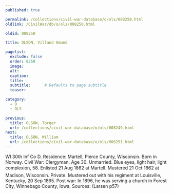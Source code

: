```yaml
---
published: true

permalink: /collections/civil-war-database/o/ols/008250.html
oldlink: /CivilWar/db/o/ols/008250.html

oldid: 008250

title: OLSON, Villand Amund

pagelist:
  exclude: false
  order: 8250
  image: 
  alt:
  caption:
  title:
  subtitle:      # Defaults to page subtitle
  teaser:

category: 
  - O 
  - OLS

previous:
  title: OLSON, Torger
  url: /collections/civil-war-database/o/ols/008249.html  
next:
  title: OLSON, William
  url: /collections/civil-war-database/o/ols/008251.html   
---
```

WI 30th Inf Co D. Residence: Martell, Pierce County, Wisconsin. Born in Norway. Civil War: Clergyman. Age 30. Unmarried. Blue eyes, light hair, light complexion, 5&#146;8&#148;. Enlisted 21 Aug 1862 at Martell. Mustered 21 Oct 1862 at Madison, Wisconsin. Private. Mustered out with his regiment at Louisville, Kentucky, 20 Sep 1865. Post war: In 1896, he was serving a church in Forest City, Winnebago County, Iowa. Sources: (Larsen p57)